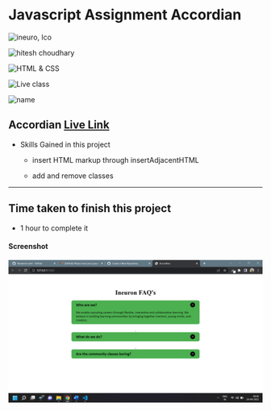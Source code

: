 # Javascript Assignment Accordian

![ineuro, lco](https://img.shields.io/badge/iNeuron-LCO-green)

![hitesh choudhary](https://img.shields.io/badge/Hitesh--Choudhary-Full--stack--JS--bootcamp-red)

![HTML & CSS](https://img.shields.io/badge/JAVASCRIPT-DOM-orange)

![Live class](https://img.shields.io/badge/LIVE--CLASS-PROJECT--ACCORDIAN-lightgrey)

![name](https://img.shields.io/badge/Vimal--Kumar-lightgrey)

## Accordian [Live Link](https://accordian-js.netlify.app/)

- Skills Gained in this project

  - insert HTML markup through insertAdjacentHTML

  - add and remove classes

---

## Time taken to finish this project

- 1 hour to complete it

#### Screenshot

![Desktop](./Image/js-1.png/)
